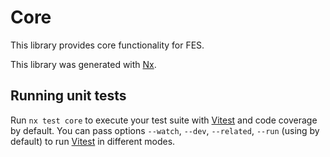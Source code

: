 # Core

This library provides core functionality for FES.

This library was generated with [Nx](https://nx.dev).

## Running unit tests

Run `nx test core` to execute your test suite with [Vitest](https://vitest.dev/) and code coverage by default. You can pass options `--watch`, `--dev`, `--related`, `--run` (using by default) to run [Vitest](https://vitest.dev/) in different modes.
